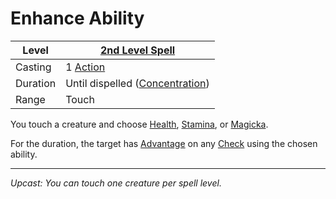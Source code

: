 # Enhance Ability

| Level    | [2nd Level Spell](2nd%20Level%20Spells.md)                            |
| -------- | --------------------------------------------------------------------- |
| Casting  | 1 [Action](../../../../Game%20Procedures/Core%20Procedures/Action.md) |
| Duration | Until dispelled ([Concentration](../../Concentration.md))             |
| Range    | Touch                                                                 |

You touch a creature and choose [Health](../../../../Player%20Characters/Attributes/Health.md), [Stamina](../../../../Player%20Characters/Attributes/Stamina.md), or [Magicka](../../../../Player%20Characters/Attributes/Magicka.md).

For the duration, the target has [Advantage](../../../../Game%20Procedures/Die%20Rolling%20Mechanics/Advantage.md) on any [Check](../../../../Game%20Procedures/Core%20Procedures/Check.md) using the chosen ability.

---
*Upcast: You can touch one creature per spell level.*
